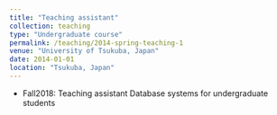 ```yaml
---
title: "Teaching assistant"
collection: teaching
type: "Undergraduate course"
permalink: /teaching/2014-spring-teaching-1
venue: "University of Tsukuba, Japan"
date: 2014-01-01
location: "Tsukuba, Japan"
---
```


* Fall2018: Teaching assistant Database systems for undergraduate students
 
